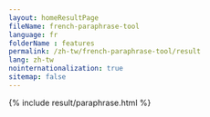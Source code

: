 ```yaml
---
layout: homeResultPage
fileName: french-paraphrase-tool
language: fr
folderName : features
permalink: /zh-tw/french-paraphrase-tool/result
lang: zh-tw
nointernationalization: true
sitemap: false
---
```

{% include result/paraphrase.html %}

<script src="/js/result/paraprashing.js" data-foldername="{{page.folderName}}" data-lang="{{page.lang}}"></script>